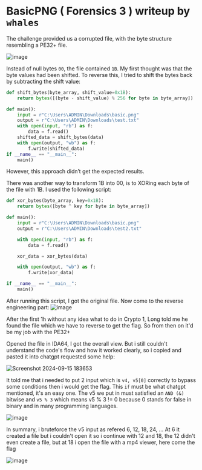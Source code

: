 # BasicPNG ( Forensics 3 ) writeup by `whales`

The challenge provided us a corrupted file, with the byte structure resembling a PE32+ file.

![image](https://github.com/user-attachments/assets/b8648a99-009c-47dc-a431-bd6397941e5e)

Instead of null bytes `00`, the file contained `1B`. 
My first thought was that the byte values had been shifted. 
To reverse this, I tried to shift the bytes back by subtracting the shift value:
```python
def shift_bytes(byte_array, shift_value=0x1B):
    return bytes([(byte - shift_value) % 256 for byte in byte_array])

def main():
    input = r"C:\Users\ADMIN\Downloads\basic.png"
    output = r"C:\Users\ADMIN\Downloads\test.txt"
    with open(input, "rb") as f:
        data = f.read()
    shifted_data = shift_bytes(data)
    with open(output, "wb") as f:
        f.write(shifted_data)
if __name__ == "__main__":
    main()
```
However, this approach didn’t get the expected results.

There was another way to transform 1B into 00, is to XORing each byte of the file with 1B.
I used the following script:
```python
def xor_bytes(byte_array, key=0x1B):
    return bytes([byte ^ key for byte in byte_array])

def main():
    input = r"C:\Users\ADMIN\Downloads\basic.png"
    output = r"C:\Users\ADMIN\Downloads\test2.txt"

    with open(input, "rb") as f:
        data = f.read()

    xor_data = xor_bytes(data)

    with open(output, "wb") as f:
        f.write(xor_data)

if __name__ == "__main__":
    main()
```
After running this script, I got the original file.
Now come to the reverse engineering part:
![image](https://github.com/user-attachments/assets/64813f62-f869-4bc9-b418-0aedb94e0aa5)


After the first 1h without any idea what to do in Crypto 1, Long told me he found the file which we have to reverse to get the flag. So from then on it'd be my job with the PE32+

Opened the file in IDA64, I got the overall view. But i still couldn't understand the code's flow and how it worked clearly, so i copied and pasted it into chatgpt requested some help:


![Screenshot 2024-09-15 183653](https://github.com/user-attachments/assets/cf9aafb9-a7e5-445f-92df-f2ce2a2a3d20)


It told me that i needed to put 2 input which is ```v4, v5[0]``` correctly to bypass some conditions then i would get the flag.
This `if` must be what chatgpt mentioned, it's an easy one. The v5 we put in must satisfied an `AND (&)` bitwise and `v5 % 3` which means v5 % 3 != 0 because 0 stands for false in binary and in many programming languages.


![image](https://github.com/user-attachments/assets/c3eeb5da-30c4-474c-9922-40ccd8af9f91)


In summary, i bruteforce the v5 input as refered 6, 12, 18, 24, ... At 6 it created a file but i couldn't open it so i continue with 12 and 18, the 12 didn't even create a file, but at 18 i open the file with a mp4 viewer, here come the flag 


![image](https://github.com/user-attachments/assets/f0529010-a2f5-4470-ae4b-52065e70a99f)


